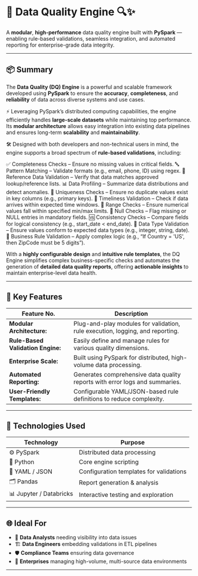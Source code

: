 # 🧠 Data Quality Engine 🔍✨  
A **modular**, **high-performance** data quality engine built with **PySpark** — enabling rule-based validations, seamless integration, and automated reporting for enterprise-grade data integrity.

---

## 📦 Summary  

The **Data Quality (DQ) Engine** is a powerful and scalable framework developed using **PySpark** to ensure the **accuracy**, **completeness**, and **reliability** of data across diverse systems and use cases.  

⚡ Leveraging PySpark’s distributed computing capabilities, the engine efficiently handles **large-scale datasets** while maintaining top performance. Its **modular architecture** allows easy integration into existing data pipelines and ensures long-term **scalability** and **maintainability**.  

🛠️ Designed with both developers and non-technical users in mind, the engine supports a broad spectrum of **rule-based validations**, including:

✅ Completeness Checks – Ensure no missing values in critical fields.
🔤 Pattern Matching – Validate formats (e.g., email, phone, ID) using regex.
🔗 Reference Data Validation – Verify that data matches approved lookup/reference lists.
📊 Data Profiling – Summarize data distributions and detect anomalies.
🔁 Uniqueness Checks – Ensure no duplicate values exist in key columns (e.g., primary keys).
📅 Timeliness Validation – Check if data arrives within expected time windows.
🔢 Range Checks – Ensure numerical values fall within specified min/max limits.
🧪 Null Checks – Flag missing or NULL entries in mandatory fields.
🆚 Consistency Checks – Compare fields for logical consistency (e.g., start_date < end_date).
🔐 Data Type Validation – Ensure values conform to expected data types (e.g., integer, string, date).
🧩 Business Rule Validation – Apply complex logic (e.g., “If Country = 'US', then ZipCode must be 5 digits”).

With a **highly configurable design** and **intuitive rule templates**, the DQ Engine simplifies complex business-specific checks and automates the generation of **detailed data quality reports**, offering **actionable insights** to maintain enterprise-level data health.

---

## 🔑 Key Features

| Feature No. | Description |
|-------------|-------------|
| **Modular Architecture:** | Plug-and-play modules for validation, rule execution, logging, and reporting. |
| **Rule-Based Validation Engine:** | Easily define and manage rules for various quality dimensions. |
| **Enterprise Scale:** |  Built using PySpark for distributed, high-volume data processing. |
| **Automated Reporting:** |  Generates comprehensive data quality reports with error logs and summaries. |
| **User-Friendly Templates:** | Configurable YAML/JSON-based rule definitions to reduce complexity. |

---

## 🚀 Technologies Used

| Technology | Purpose |
|------------|---------|
| ⚙️ PySpark | Distributed data processing |
| 🐍 Python | Core engine scripting |
| 🧾 YAML / JSON | Configuration templates for validations |
| 🗂️ Pandas | Report generation & analysis |
| 📊 Jupyter / Databricks | Interactive testing and exploration |

---

## 🌐 Ideal For

- 🔎 **Data Analysts** needing visibility into data issues  
- 🏗️ **Data Engineers** embedding validations in ETL pipelines  
- 🛡️ **Compliance Teams** ensuring data governance  
- 🧬 **Enterprises** managing high-volume, multi-source data environments  

---

